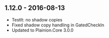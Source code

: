 ## 1.12.0 - 2016-08-13

- TestIt: no shadow copies
- Fixed shadow copy handling in GatedCheckIn
- Updated to Plainion.Core 3.0.0
